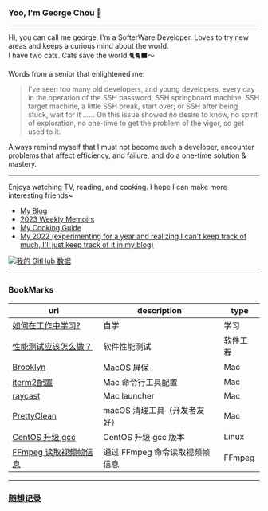 ### Yoo, I'm George Chou 👋
---
Hi, you can call me george, I'm a SofterWare Developer. Loves to try new areas and keeps a curious mind about the world.  
I have two cats. Cats save the world.🐈🐈‍⬛～

Words from a senior that enlightened me:
> I've seen too many old developers, and young developers, every day in the operation of the SSH password, SSH springboard machine, SSH target machine, a little SSH break, start over; or SSH after being stuck, wait for it ......
On this issue showed no desire to know, no spirit of exploration, no one-time to get the problem of the vigor, so get used to it.

Always remind myself that I must not become such a developer, encounter problems that affect efficiency, and failure, and do a one-time solution & mastery.

---
Enjoys watching TV, reading, and cooking. I hope I can make more interesting friends~
- [My Blog](https://georgech2.github.io)
- [2023 Weekly Memoirs](https://georgech2.github.io/#/posts/15)
- [My Cooking Guide](https://georgechou.gitbook.io/my-cook-book/)
- [My 2022 (experimenting for a year and realizing I can't keep track of much, I'll just keep track of it in my blog)](https://github.com/GeorgeCh2/2022)

[![我的 GitHub 数据](https://github-readme-stats.vercel.app/api?username=GeorgeCh2)]()

---
### BookMarks
|url|description|type|
|-|-|-|
|[如何在工作中学习?](https://plantegg.github.io/2018/05/24/%E5%A6%82%E4%BD%95%E5%9C%A8%E5%B7%A5%E4%BD%9C%E4%B8%AD%E5%AD%A6%E4%B9%A0V1.1/)|自学|学习|
|[性能测试应该怎么做？](https://coolshell.cn/articles/17381.html)|软件性能测试|软件工程|
|[Brooklyn](https://github.com/pedrommcarrasco/Brooklyn)|MacOS 屏保|Mac|
|[iterm2配置](https://cloud.tencent.com/developer/article/1822517)|Mac 命令行工具配置|Mac|
|[raycast](https://www.raycast.com/)|Mac launcher|Mac|
|[PrettyClean](https://pretty-clean.github.io/)|macOS 清理工具（开发者友好）|Mac|
|[CentOS 升级 gcc](https://www.cnblogs.com/jixiaohua/p/11732225.html)|CentOS 升级 gcc 版本|Linux|
|[FFmpeg 读取视频帧信息](https://github.com/GeorgeCh2/GeorgeCh2/blob/main/read_video_frames.md)|通过 FFmpeg 命令读取视频帧信息|FFmpeg|

---
### [随想记录](https://github.com/GeorgeCh2/GeorgeCh2/issues/1)

<!--
**GeorgeCh2/GeorgeCh2** is a ✨ _special_ ✨ repository because its `README.md` (this file) appears on your GitHub profile.
